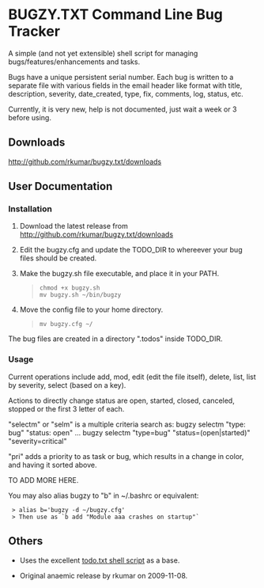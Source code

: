 BUGZY.TXT Command Line Bug Tracker
==================================

A simple (and not yet extensible) shell script for managing bugs/features/enhancements and tasks.

Bugs have a unique persistent serial number. Each bug is written to a separate file with various fields
in the email header like format with title, description, severity, date_created, type, fix, comments,
log, status, etc.

Currently, it is very new, help is not documented, just wait a week or 3 before using.


Downloads
---------

<http://github.com/rkumar/bugzy.txt/downloads>

User Documentation
------------------

### Installation

1. Download the latest release from <http://github.com/rkumar/bugzy.txt/downloads>

2. Edit the bugzy.cfg and update the TODO_DIR to whereever your bug files should be created.

3. Make the bugzy.sh file executable, and place it in your PATH.

    > `chmod +x bugzy.sh`  
    > `mv bugzy.sh ~/bin/bugzy`

4. Move the config file to your home directory.

    > `mv bugzy.cfg ~/`

The bug files are created in a directory ".todos" inside TODO_DIR.

### Usage

Current operations include add, mod, edit (edit the file itself), delete, list, list by severity,
select (based on a key).

Actions to directly change status are open, started, closed, canceled, stopped or the first 3 letter of each.

"selectm" or "selm" is a multiple criteria search as:
    bugzy selectm "type: bug" "status: open" ...
    bugzy selectm "type=bug" "status=(open|started)" "severity=critical"

"pri" adds a priority to as task or bug, which results in a change in color, and having it 
sorted above.

TO ADD MORE HERE.

You may also alias bugzy to "b" in ~/.bashrc or equivalent:

     > alias b='bugzy -d ~/bugzy.cfg'  
     > Then use as `b add "Module aaa crashes on startup"`

Others
------

- Uses the excellent [todo.txt shell script](http://github.com/ginatrapani/todo.txt-cli) as a base.

- Original anaemic release by rkumar on 2009-11-08.
